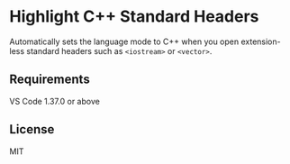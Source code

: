 # Highlight C++ Standard Headers

Automatically sets the language mode to C++ when you open extension-less standard headers such as `<iostream>` or `<vector>`.

## Requirements

VS Code 1.37.0 or above

## License

MIT
